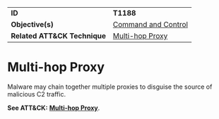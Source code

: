 |||
|---------|------------------------|
|**ID**|**T1188**|
|**Objective(s)**|[Command and Control](../command-and-control)|
|**Related ATT&CK Technique**|[Multi-hop Proxy](https://attack.mitre.org/techniques/T1188/)|

Multi-hop Proxy
===============
Malware may chain together multiple proxies to disguise the source of malicious C2 traffic.

**See ATT&CK:** [**Multi-hop Proxy**](https://attack.mitre.org/techniques/T1188/).